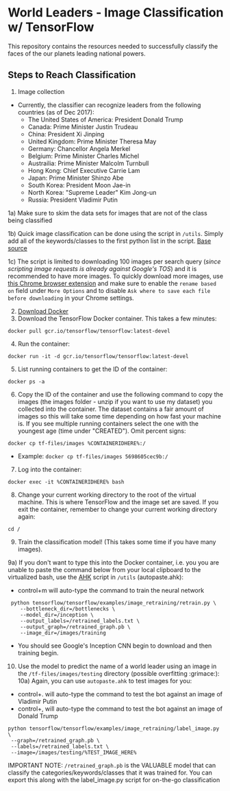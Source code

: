 # World Leaders - Image Classification w/ TensorFlow
This repository contains the resources needed to successfully classify the faces of the our planets leading national powers. 

## Steps to Reach Classification
1) Image collection
 - Currently, the classifier can recognize leaders from the following countries (as of Dec 2017):
   - The United States of America: President Donald Trump
   - Canada: Prime Minister Justin Trudeau
   - China: President Xi Jinping
   - United Kingdom: Prime Minister Theresa May
   - Germany: Chancellor Angela Merkel
   - Belgium: Prime Minister Charles Michel
   - Austrailia: Prime Minister Malcolm Turnbull
   - Hong Kong: Chief Executive Carrie Lam
   - Japan: Prime Minister Shinzo Abe
   - South Korea: President Moon Jae-in
   - North Korea: "Supreme Leader" Kim Jong-un
   - Russia: President Vladimir Putin
   
1a) Make sure to skim the data sets for images that are not of the class being classified

1b) Quick image classification can be done using the script in `/utils`. Simply add all of the keywords/classes to the first python list in the script. [Base source](https://github.com/speedious/google-images-download/blob/720b464cc2dbe8a6cb0b9004362addf3d93ce65a/google-images-download.py)

1c) The script is limited to downloading 100 images per search query (*since scripting image requests is already against Google's TOS*) and it is recommended to have more images. To quickly download more images, use [this Chrome browser extension](https://chrome.google.com/webstore/detail/fatkun-batch-download-ima/nnjjahlikiabnchcpehcpkdeckfgnohf) and make sure to enable the `rename based on` field under `More Options` and to disable `Ask where to save each file before downloading` in your Chrome settings.

2) [Download Docker](https://www.docker.com/get-docker)
3) Download the TensorFlow Docker container. This takes a few minutes:
 ```
 docker pull gcr.io/tensorflow/tensorflow:latest-devel
 ```
4) Run the container:
  ```
  docker run -it -d gcr.io/tensorflow/tensorflow:latest-devel
  ```
5) List running containers to get the ID of the container:
  ```
  docker ps -a
  ```
6) Copy the ID of the container and use the following command to copy the images (the images folder - unzip if you want to use my dataset) you collected into the container. The dataset contains a fair amount of images so this will take some time depending on how fast your machine is. If you see multiple running containers select the one with the youngest age (time under "CREATED"). Omit percent signs:
 ```
 docker cp tf-files/images %CONTAINERIDHERE%:/
 ```
   -  Example: `docker cp tf-files/images 5698605cec9b:/`

7) Log into the container:
 ```
 docker exec -it %CONTAINERIDHERE% bash
 ```
8) Change your current working directory to the root of the virtual machine. This is where TensorFlow and the image set are saved. If you exit the container, remember to change your current working directory again:
 ```
 cd /
 ```
9) Train the classification model! (This takes some time if you have many images). 

9a) If you don't want to type this into the Docker container, i.e. you you are unable to paste the command below from your local clipboard to the virtualized bash, use the [AHK](https://autohotkey.com/download/) script in `/utils` (autopaste.ahk):
   - control+m will auto-type the command to train the neural network
```
 python tensorflow/tensorflow/examples/image_retraining/retrain.py \
    --bottleneck_dir=/bottlenecks \ 
    --model_dir=/inception \
    --output_labels=/retrained_labels.txt \
    --output_graph=/retrained_graph.pb \ 
    --image_dir=/images/training
```
  - You should see Google's Inception CNN begin to download and then training begin.

10) Use the model to predict the name of a world leader using an image in the `/tf-files/images/testing` directory (possible overfitting :grimace:):
10a) Again, you can use `autopaste.ahk` to test images for you:
   - control+. will auto-type the command to test the bot against an image of Vladimir Putin
   - control+, will auto-type the command to test the bot against an image of Donald Trump

```
python tensorflow/tensorflow/examples/image_retraining/label_image.py \
 --graph=/retrained_graph.pb \
 --labels=/retrained_labels.txt \
 --image=/images/testing/%TEST_IMAGE_HERE%
```
IMPORTANT NOTE: `/retrained_graph.pb` is the VALUABLE model that can classify the categories/keywords/classes that it was trained for. You can export this along with the label_image.py script for on-the-go classification